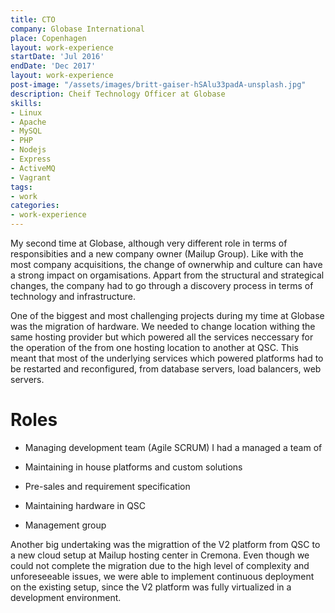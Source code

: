 ```yaml
---
title: CTO
company: Globase International
place: Copenhagen
layout: work-experience
startDate: 'Jul 2016'
endDate: 'Dec 2017'
layout: work-experience
post-image: "/assets/images/britt-gaiser-hSAlu33padA-unsplash.jpg"
description: Cheif Technology Officer at Globase
skills:
- Linux
- Apache
- MySQL
- PHP
- Nodejs
- Express
- ActiveMQ
- Vagrant
tags:
- work
categories:
- work-experience
---
```


My second time at Globase, although very different role in terms of responsibities and a new company owner (Mailup Group).
Like with the most company acquisitions, the change of ownerwhip and culture can have a strong impact on orgamisations. 
Appart from the structural and strategical changes, the company had to go through a discovery process in terms of technology
and infrastructure.

One of the biggest and most challenging projects during my time at Globase was the migration of hardware. We needed to change location
withing the same hosting provider but which powered all the services neccessary for the operation of the 
from one hosting location to another at QSC. This meant that most of the underlying services which powered 
platforms had to be restarted and reconfigured, from database servers, load balancers, web servers.

# Roles
* Managing development team (Agile SCRUM)
I had a  managed a team of 

* Maintaining in house platforms and custom solutions
* Pre-sales and requirement specification
* Maintaining hardware in QSC 
* Management group

Another big undertaking was the migrattion of the V2 platform from QSC to a new cloud setup at Mailup hosting center in Cremona. 
Even though we could not complete the migration due to the high level of complexity and unforeseeable issues, we were able to implement 
continuous deployment on the existing setup, since the V2 platform was fully virtualized in a development environment.


